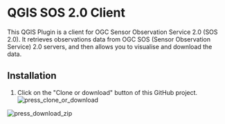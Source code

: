 # QGIS SOS 2.0 Client
This QGIS Plugin is a client for OGC Sensor Observation Service 2.0 (SOS 2.0). 
It retrieves observations data from OGC SOS (Sensor Observation Service) 2.0 servers, and then allows you to visualise and download
the data.

## Installation
1. Click on the "Clone or download" button of this GitHub project. 
![press_clone_or_download](https://user-images.githubusercontent.com/20395133/28535255-fd4f32a6-70a3-11e7-8244-081d475032fa.png)

![press_download_zip](https://user-images.githubusercontent.com/20395133/28535354-5a97377e-70a4-11e7-8e20-cfdfd1be7c6d.png)
